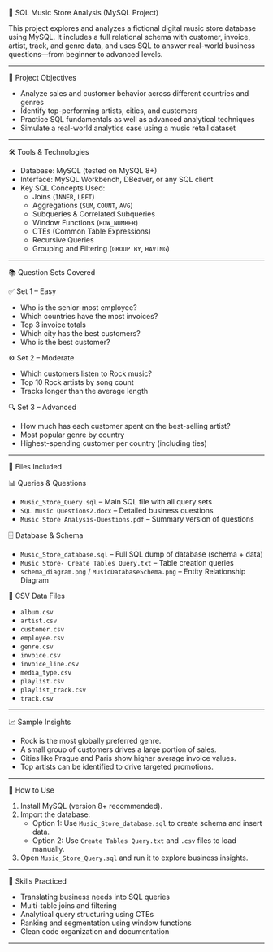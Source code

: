  🎵 SQL Music Store Analysis (MySQL Project)

This project explores and analyzes a fictional digital music store database using MySQL. It includes a full relational schema with customer, invoice, artist, track, and genre data, and uses SQL to answer real-world business questions—from beginner to advanced levels.

---

 📌 Project Objectives

- Analyze sales and customer behavior across different countries and genres
- Identify top-performing artists, cities, and customers
- Practice SQL fundamentals as well as advanced analytical techniques
- Simulate a real-world analytics case using a music retail dataset

---

 🛠️ Tools & Technologies

- Database: MySQL (tested on MySQL 8+)
- Interface: MySQL Workbench, DBeaver, or any SQL client
- Key SQL Concepts Used:
  - Joins (`INNER`, `LEFT`)
  - Aggregations (`SUM`, `COUNT`, `AVG`)
  - Subqueries & Correlated Subqueries
  - Window Functions (`ROW_NUMBER`)
  - CTEs (Common Table Expressions)
  - Recursive Queries
  - Grouping and Filtering (`GROUP BY`, `HAVING`)

---

 📚 Question Sets Covered

 ✅ Set 1 – Easy

- Who is the senior-most employee?
- Which countries have the most invoices?
- Top 3 invoice totals
- Which city has the best customers?
- Who is the best customer?

 ⚙️ Set 2 – Moderate

- Which customers listen to Rock music?
- Top 10 Rock artists by song count
- Tracks longer than the average length

 🔍 Set 3 – Advanced

- How much has each customer spent on the best-selling artist?
- Most popular genre by country
- Highest-spending customer per country (including ties)

---

 📁 Files Included

 📊 Queries & Questions
- `Music_Store_Query.sql` – Main SQL file with all query sets
- `SQL Music Questions2.docx` – Detailed business questions
- `Music Store Analysis-Questions.pdf` – Summary version of questions

 🗄️ Database & Schema
- `Music_Store_database.sql` – Full SQL dump of database (schema + data)
- `Music Store- Create Tables Query.txt` – Table creation queries
- `schema_diagram.png` / `MusicDatabaseSchema.png` – Entity Relationship Diagram

 📂 CSV Data Files
- `album.csv`
- `artist.csv`
- `customer.csv`
- `employee.csv`
- `genre.csv`
- `invoice.csv`
- `invoice_line.csv`
- `media_type.csv`
- `playlist.csv`
- `playlist_track.csv`
- `track.csv`

---

 📈 Sample Insights

- Rock is the most globally preferred genre.
- A small group of customers drives a large portion of sales.
- Cities like Prague and Paris show higher average invoice values.
- Top artists can be identified to drive targeted promotions.

---

 🚀 How to Use

1. Install MySQL (version 8+ recommended).
2. Import the database:
   - Option 1: Use `Music_Store_database.sql` to create schema and insert data.
   - Option 2: Use `Create Tables Query.txt` and `.csv` files to load manually.
3. Open `Music_Store_Query.sql` and run it to explore business insights.

---

 🧠 Skills Practiced

- Translating business needs into SQL queries
- Multi-table joins and filtering
- Analytical query structuring using CTEs
- Ranking and segmentation using window functions
- Clean code organization and documentation

---


